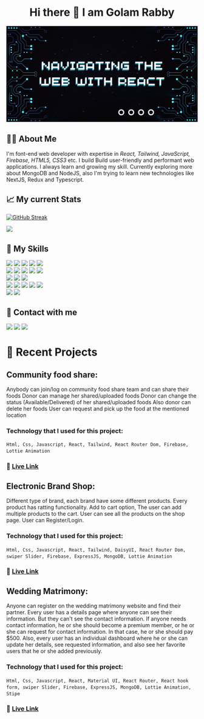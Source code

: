 <h1 align='center'>Hi there 👋 I am Golam Rabby</h1>

![The San Juan Mountains are beautiful!](https://raw.githubusercontent.com/rabby4/rabby4/main/images/banner.png "San Juan Mountains")

## 🙋‍♂️ About Me

I'm font-end web developer with expertise in _React, Tailwind, JavaScript, Firebase, HTML5, CSS3_ etc. I build Build user-friendly and performant web applications. I always learn and growing my skill. Currently exploring more about MongoDB and NodeJS, also I'm trying to learn new technologies like NextJS, Redux and Typescript.

## 📈 My current Stats

[![GitHub Streak](https://github-readme-streak-stats.herokuapp.com?user=rabby4&theme=react&hide_border=true&date_format=j%20M%5B%20Y%5D&background=00000075)](https://git.io/streak-stats)

![](http://github-profile-summary-cards.vercel.app/api/cards/profile-details?username=rabby4&theme=react)

## 🥇 My Skills

<img src="https://img.shields.io/badge/HTML5-E34F26?style=for-the-badge&logo=html5&logoColor=white" /> <img src="https://img.shields.io/badge/CSS3-1572B6?style=for-the-badge&logo=css3&logoColor=white" /> <img src="https://img.shields.io/badge/Tailwind_CSS-38B2AC?style=for-the-badge&logo=tailwind-css&logoColor=white" />
<img src="https://img.shields.io/badge/Bootstrap-563D7C?style=for-the-badge&logo=bootstrap&logoColor=white" />
<img src="https://img.shields.io/badge/JavaScript-323330?style=for-the-badge&logo=javascript&logoColor=F7DF1E" />
<br />
<img src="https://img.shields.io/badge/React-20232A?style=for-the-badge&logo=react&logoColor=61DAFB" />
<img src="https://img.shields.io/badge/React_Router-CA4245?style=for-the-badge&logo=react-router&logoColor=white" />
<img src="https://img.shields.io/badge/MongoDB-4EA94B?style=for-the-badge&logo=mongodb&logoColor=white" />
<img src="https://img.shields.io/badge/Express%20js-000000?style=for-the-badge&logo=express&logoColor=white" />
<img src="https://img.shields.io/badge/Node%20js-339933?style=for-the-badge&logo=nodedotjs&logoColor=white" />
<br />
<img src="https://img.shields.io/badge/Material%20UI-007FFF?style=for-the-badge&logo=mui&logoColor=white" />
<img src="https://img.shields.io/badge/daisyUI-1ad1a5?style=for-the-badge&logo=daisyui&logoColor=white" />
<img src="https://img.shields.io/badge/Figma-F24E1E?style=for-the-badge&logo=figma&logoColor=white" />
<br />
<img src="https://img.shields.io/badge/firebase-ffca28?style=for-the-badge&logo=firebase&logoColor=black" />
<img src="https://img.shields.io/badge/Vite-B73BFE?style=for-the-badge&logo=vite&logoColor=FFD62E" />
<img src="https://img.shields.io/badge/Vercel-000000?style=for-the-badge&logo=vercel&logoColor=white" />
<img src="https://img.shields.io/badge/JWT-000000?style=for-the-badge&logo=JSON%20web%20tokens&logoColor=white" />
<img src="https://img.shields.io/badge/VSCode-0078D4?style=for-the-badge&logo=visual%20studio%20code&logoColor=white
" />
<br />
<img src="https://img.shields.io/badge/Wordpress-21759B?style=for-the-badge&logo=wordpress&logoColor=white" />
<img src="https://img.shields.io/badge/Wix-000?style=for-the-badge&logo=wix&logoColor=white" />

## 📩 Contact with me

<a href="https://www.linkedin.com/in/developer-rabby">
<img src="https://img.shields.io/badge/LinkedIn-0077B5?style=for-the-badge&logo=linkedin&logoColor=white" target="_blank" /></a>
<a href="https://twitter.com/DeveloperRabby">
<img src="https://img.shields.io/badge/Twitter-1DA1F2?style=for-the-badge&logo=twitter&logoColor=white
" target="_blank" /></a>
<a href="https://www.facebook.com/developerRabby6">
<img src="https://img.shields.io/badge/Facebook-1877F2?style=for-the-badge&logo=facebook&logoColor=white
" target="_blank" /></a>

# 🧾 Recent Projects

## Community food share:

Anybody can join/log on community food share team and can share their foods
Donor can manage her shared/uploaded foods
Donor can change the status (Available/Delivered) of her shared/uploaded foods
Also donor can delete her foods
User can request and pick up the food at the mentioned location

### Technology that I used for this project:

`Html, Css, Javascript, React, Tailwind, React Router Dom, Firebase, Lottie Animation`

### 🔗 [Live Link](https://food-sharing-bc5b4.web.app/)

## Electronic Brand Shop:

Different type of brand, each brand have some different products. Every product has ratting functionality. Add to cart option, The user can add multiple products to the cart. User can see all the products on the shop page. User can Register/Login.

### Technology that I used for this project:

`Html, Css, Javascript, React, Tailwind, DaisyUI, React Router Dom, swiper Slider, Firebase, ExpressJS, MongoDB, Lottie Animation`

### 🔗 [Live Link](https://brand-shop-6ed3e.web.app/)

## Wedding Matrimony:

Anyone can register on the wedding matrimony website and find their partner. Every user has a details page where anyone can see their information. But they can't see the contact information. If anyone needs contact information, he or she should become a premium member, or he or she can request for contact information. In that case, he or she should pay $500. Also, every user has an individual dashboard where he or she can update her details, see requested information, and also see her favorite users that he or she added previously.

### Technology that I used for this project:

`Html, Css, Javascript, React, Material UI, React Router, React hook form, swiper Slider, Firebase, ExpressJS, MongoDB, Lottie Animation, Stipe`

### 🔗 [Live Link](https://matrimony-51be8.web.app/)
